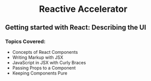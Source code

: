 <h1 align= "center">Reactive Accelerator</h1>

## Getting started with React: Describing the UI

### Topics Covered:

- Concepts of React Components
- Writing Markup with JSX
- JavaScript in JSX with Curly Braces
- Passing Props to a Component
- Keeping Components Pure
